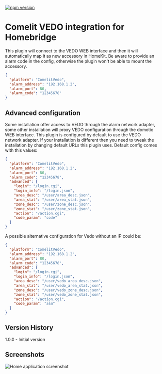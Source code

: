 [![npm version](https://badge.fury.io/js/homebridge-comelit-platform.svg)](https://badge.fury.io/js/homebridge-comelit-platform)

# Comelit VEDO integration for Homebridge

This plugin will connect to the VEDO WEB interface and then it will automatically map it as new accessory in HomeKit.
Be aware to provide an alarm code in the config, otherwise the plugin won't be able to mount the accessory.

```json
{
  "platform": "ComelitVedo",
  "alarm_address": "192.168.1.2",
  "alarm_port": 80,
  "alarm_code": "12345678"
}
```

## Advanced configuration

Some installation offer access to VEDO through the alarm network adapter, some other installation will proxy VEDO
configuration through the domotic WEB interface. This plugin is configured by default to use the VEDO network adapter.
If your installation is different then you need to tweak the installation by changing default URLs this plugin uses.
Default config comes with this values:

```json
{
  "platform": "ComelitVedo",
  "alarm_address": "192.168.1.2",
  "alarm_port": 80,
  "alarm_code": "12345678",
  "advanced": {
    "login": "/login.cgi",
    "login_info": "/login.json",
    "area_desc": "/user/area_desc.json",
    "area_stat": "/user/area_stat.json",
    "zone_desc": "/user/zone_desc.json",
    "zone_stat": "/user/zone_stat.json",
    "action": "/action.cgi",
    "code_param": "code"
  }
}
```

A possible alternative configuration for Vedo without an IP could be:

```json
{
  "platform": "ComelitVedo",
  "alarm_address": "192.168.1.2",
  "alarm_port": 80,
  "alarm_code": "12345678",
  "advanced": {
    "login": "/login.cgi",
    "login_info": "/login.json",
    "area_desc": "/user/vedo_area_desc.json",
    "area_stat": "/user/vedo_area_stat.json",
    "zone_desc": "/user/vedo_zone_desc.json",
    "zone_stat": "/user/vedo_zone_stat.json",
    "action": "/action.cgi",
    "code_param": "alm"
  }
}
```

## Version History

1.0.0 - Initial version

## Screenshots

![Home application screenshot](https://github.com/madchicken/homebridge-comelit-vedo/raw/master/images/vedo.png)
